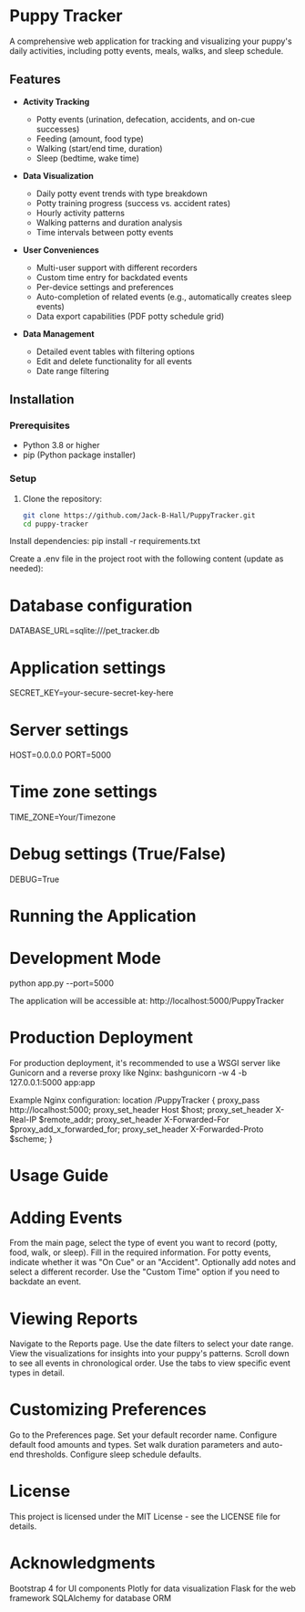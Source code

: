 # Puppy Tracker

A comprehensive web application for tracking and visualizing your puppy's daily activities, including potty events, meals, walks, and sleep schedule.

## Features

- **Activity Tracking**
  - Potty events (urination, defecation, accidents, and on-cue successes)
  - Feeding (amount, food type)
  - Walking (start/end time, duration)
  - Sleep (bedtime, wake time)

- **Data Visualization**
  - Daily potty event trends with type breakdown
  - Potty training progress (success vs. accident rates)
  - Hourly activity patterns
  - Walking patterns and duration analysis
  - Time intervals between potty events

- **User Conveniences**
  - Multi-user support with different recorders
  - Custom time entry for backdated events
  - Per-device settings and preferences
  - Auto-completion of related events (e.g., automatically creates sleep events)
  - Data export capabilities (PDF potty schedule grid)

- **Data Management**
  - Detailed event tables with filtering options
  - Edit and delete functionality for all events
  - Date range filtering

## Installation

### Prerequisites

- Python 3.8 or higher
- pip (Python package installer)

### Setup

1. Clone the repository:
   ```bash
   git clone https://github.com/Jack-B-Hall/PuppyTracker.git
   cd puppy-tracker

Install dependencies:
pip install -r requirements.txt

Create a .env file in the project root with the following content (update as needed):
# Database configuration
DATABASE_URL=sqlite:///pet_tracker.db

# Application settings
SECRET_KEY=your-secure-secret-key-here

# Server settings
HOST=0.0.0.0
PORT=5000

# Time zone settings
TIME_ZONE=Your/Timezone

# Debug settings (True/False)
DEBUG=True


# Running the Application
# Development Mode
python app.py --port=5000

The application will be accessible at: http://localhost:5000/PuppyTracker

# Production Deployment
For production deployment, it's recommended to use a WSGI server like Gunicorn and a reverse proxy like Nginx:
bashgunicorn -w 4 -b 127.0.0.1:5000 app:app

Example Nginx configuration:
location /PuppyTracker {
    proxy_pass http://localhost:5000;
    proxy_set_header Host $host;
    proxy_set_header X-Real-IP $remote_addr;
    proxy_set_header X-Forwarded-For $proxy_add_x_forwarded_for;
    proxy_set_header X-Forwarded-Proto $scheme;
}
# Usage Guide
# Adding Events

From the main page, select the type of event you want to record (potty, food, walk, or sleep).
Fill in the required information.
For potty events, indicate whether it was "On Cue" or an "Accident".
Optionally add notes and select a different recorder.
Use the "Custom Time" option if you need to backdate an event.

# Viewing Reports

Navigate to the Reports page.
Use the date filters to select your date range.
View the visualizations for insights into your puppy's patterns.
Scroll down to see all events in chronological order.
Use the tabs to view specific event types in detail.

# Customizing Preferences

Go to the Preferences page.
Set your default recorder name.
Configure default food amounts and types.
Set walk duration parameters and auto-end thresholds.
Configure sleep schedule defaults.

# License
This project is licensed under the MIT License - see the LICENSE file for details.

# Acknowledgments

Bootstrap 4 for UI components
Plotly for data visualization
Flask for the web framework
SQLAlchemy for database ORM
